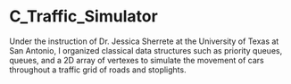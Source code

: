# C_Traffic_Simulator

Under the instruction of Dr. Jessica Sherrete at the University of Texas at San Antonio, I organized classical data structures such as priority queues, queues, and a 2D array of vertexes to simulate the movement of cars throughout a traffic grid of roads and stoplights.
